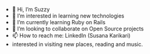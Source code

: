 - 👋 Hi, I’m Suzzy
- 👀 I’m interested in learning new technologies
- 🌱 I’m currently learning Ruby on Rails
- 💞️ I’m looking to collaborate on Open Source projects
- 📫 How to reach me: LinkedIn (Susana Karikari)
- interested in visiting new places, reading and music.
<!---
suzybrooks/suzybrooks is a ✨ special ✨ repository because its `README.md` (this file) appears on your GitHub profile.
You can click the Preview link to take a look at your changes.
--->
